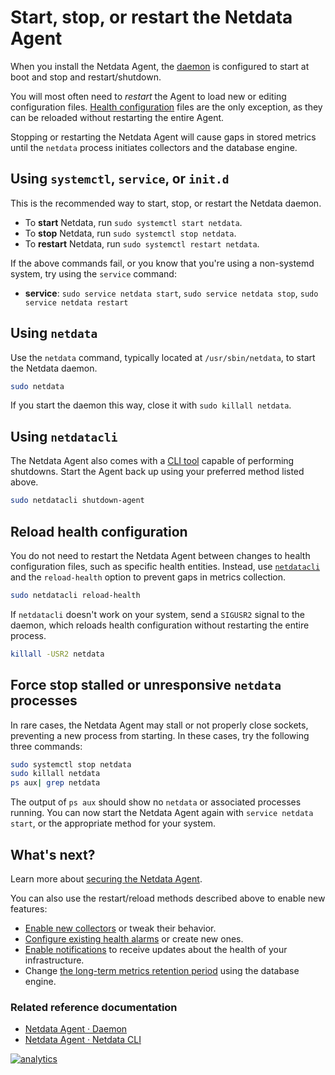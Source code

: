 <!--
title: "Start, stop, or restart the Netdata Agent"
description: "Manage the Netdata Agent daemon, load configuration changes, and troubleshoot stuck processes on systemd and non-systemd nodes."
custom_edit_url: "https://github.com/netdata/netdata/edit/master/docs/configure/start-stop-restart.md"
sidebar_label: "Start, stop, or restart the Netdata Agent"
learn_status: "Published"
learn_topic_type: "Tasks"
learn_rel_path: "Operations"
-->

# Start, stop, or restart the Netdata Agent

When you install the Netdata Agent, the [daemon](https://github.com/netdata/netdata/blob/master/daemon/README.md) is configured to start at boot and stop and
restart/shutdown.

You will most often need to _restart_ the Agent to load new or editing configuration files. [Health
configuration](#reload-health-configuration) files are the only exception, as they can be reloaded without restarting
the entire Agent.

Stopping or restarting the Netdata Agent will cause gaps in stored metrics until the `netdata` process initiates
collectors and the database engine.

## Using `systemctl`, `service`, or `init.d`

This is the recommended way to start, stop, or restart the Netdata daemon.

- To **start** Netdata, run `sudo systemctl start netdata`.
- To **stop** Netdata, run `sudo systemctl stop netdata`.
- To **restart** Netdata, run `sudo systemctl restart netdata`.

If the above commands fail, or you know that you're using a non-systemd system, try using the `service` command:

- **service**: `sudo service netdata start`, `sudo service netdata stop`, `sudo service netdata restart`

## Using `netdata`

Use the `netdata` command, typically located at `/usr/sbin/netdata`, to start the Netdata daemon. 

```bash
sudo netdata
```

If you start the daemon this way, close it with `sudo killall netdata`.

## Using `netdatacli`

The Netdata Agent also comes with a [CLI tool](https://github.com/netdata/netdata/blob/master/cli/README.md) capable of performing shutdowns. Start the Agent back up
using your preferred method listed above.

```bash
sudo netdatacli shutdown-agent
```

## Reload health configuration

You do not need to restart the Netdata Agent between changes to health configuration files, such as specific health
entities. Instead, use [`netdatacli`](#using-netdatacli) and the `reload-health` option to prevent gaps in metrics
collection.

```bash
sudo netdatacli reload-health
```

If `netdatacli` doesn't work on your system, send a `SIGUSR2` signal to the daemon, which reloads health configuration
without restarting the entire process.

```bash
killall -USR2 netdata
```

## Force stop stalled or unresponsive `netdata` processes

In rare cases, the Netdata Agent may stall or not properly close sockets, preventing a new process from starting. In
these cases, try the following three commands:

```bash
sudo systemctl stop netdata
sudo killall netdata
ps aux| grep netdata
```

The output of `ps aux` should show no `netdata` or associated processes running. You can now start the Netdata Agent
again with `service netdata start`, or the appropriate method for your system.

## What's next?

Learn more about [securing the Netdata Agent](https://github.com/netdata/netdata/blob/master/docs/configure/secure-nodes.md).

You can also use the restart/reload methods described above to enable new features:

- [Enable new collectors](https://github.com/netdata/netdata/blob/master/docs/collect/enable-configure.md) or tweak their behavior.
- [Configure existing health alarms](https://github.com/netdata/netdata/blob/master/docs/monitor/configure-alarms.md) or create new ones.
- [Enable notifications](https://github.com/netdata/netdata/blob/master/docs/monitor/enable-notifications.md) to receive updates about the health of your
  infrastructure.
- Change [the long-term metrics retention period](https://github.com/netdata/netdata/blob/master/docs/store/change-metrics-storage.md) using the database engine.

### Related reference documentation

- [Netdata Agent · Daemon](https://github.com/netdata/netdata/blob/master/daemon/README.md)
- [Netdata Agent · Netdata CLI](https://github.com/netdata/netdata/blob/master/cli/README.md)

[![analytics](https://www.google-analytics.com/collect?v=1&aip=1&t=pageview&_s=1&ds=github&dr=https%3A%2F%2Fgithub.com%2Fnetdata%2Fnetdata&dl=https%3A%2F%2Fmy-netdata.io%2Fgithub%2Fdocs%2Fconfigure%2Fstart-stop-restart&_u=MAC~&cid=5792dfd7-8dc4-476b-af31-da2fdb9f93d2&tid=UA-64295674-3)](<>)
